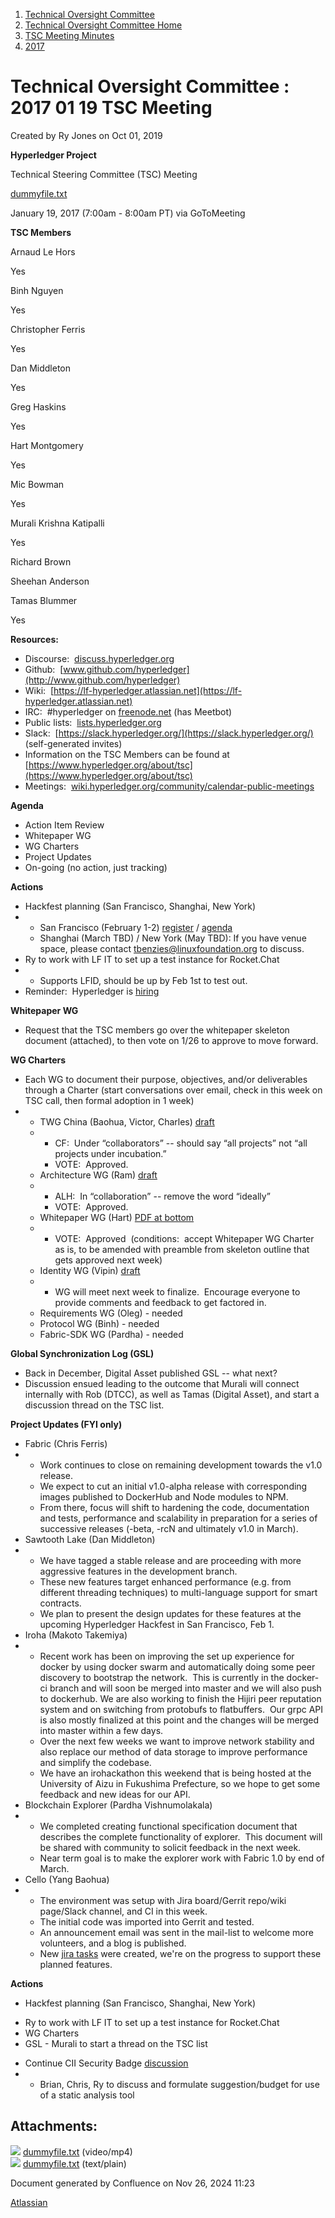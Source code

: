 1. [Technical Oversight Committee](index.html)
2. [Technical Oversight Committee Home](Technical-Oversight-Committee-Home_21430274.html)
3. [TSC Meeting Minutes](TSC-Meeting-Minutes_21448544.html)
4. [2017](2017_21448665.html)

# Technical Oversight Committee : 2017 01 19 TSC Meeting

Created by Ry Jones on Oct 01, 2019

**Hyperledger Project**

Technical Steering Committee (TSC) Meeting

[dummyfile.txt](#)

January 19, 2017 (7:00am - 8:00am PT) via GoToMeeting

**TSC Members**

Arnaud Le Hors

Yes

Binh Nguyen

Yes

Christopher Ferris

Yes

Dan Middleton

Yes

Greg Haskins

Yes

Hart Montgomery

Yes

Mic Bowman

Yes

Murali Krishna Katipalli

Yes

Richard Brown

Sheehan Anderson

Tamas Blummer

Yes

**Resources:**

- Discourse:  [discuss.hyperledger.org](http://discuss.hyperledger.org)
- Github:  [www.github.com/hyperledger](http://www.github.com/hyperledger)
- Wiki:  [https://lf-hyperledger.atlassian.net](https://lf-hyperledger.atlassian.net)
- IRC:  #hyperledger on [freenode.net](http://freenode.net) (has Meetbot)
- Public lists:  [lists.hyperledger.org](http://lists.hyperledger.org)
- Slack:  [https://slack.hyperledger.org/](https://slack.hyperledger.org/) (self-generated invites)
- Information on the TSC Members can be found at [https://www.hyperledger.org/about/tsc](https://www.hyperledger.org/about/tsc)
- Meetings:  [wiki.hyperledger.org/community/calendar-public-meetings](http://wiki.hyperledger.org/community/calendar-public-meetings)

**Agenda**

- Action Item Review
- Whitepaper WG
- WG Charters
- Project Updates
- On-going (no action, just tracking)

**Actions**

- Hackfest planning (San Francisco, Shanghai, New York)
- - San Francisco (February 1-2) [register](https://www.regonline.com/hyperledgerfebruary2017) / [agenda](https://docs.google.com/document/d/12GHlJlX0NntEtiVYwl1w0V6JRibD66LuAmKBGGRxxfo/edit)
  - Shanghai (March TBD) / New York (May TBD): If you have venue space, please contact [tbenzies@linuxfoundation.org](mailto:tbenzies@linuxfoundation.org) to discuss.
- Ry to work with LF IT to set up a test instance for Rocket.Chat
- - Supports LFID, should be up by Feb 1st to test out.
- Reminder:  Hyperledger is [hiring](https://www.hyperledger.org/uncategorized/2017/01/10/help-shape-the-future-of-blockchain-join-the-hyperledger-team)

**Whitepaper WG**

- Request that the TSC members go over the whitepaper skeleton document (attached), to then vote on 1/26 to approve to move forward.

**WG Charters**

- Each WG to document their purpose, objectives, and/or deliverables through a Charter (start conversations over email, check in this week on TSC call, then formal adoption in 1 week)
- - TWG China (Baohua, Victor, Charles) [draft](https://docs.google.com/document/d/1sXVltDZxnlB5Srd1A-EW0jtTz7P2cDLG8JmgaAYvMzU/edit)
  - - CF:  Under “collaborators” -- should say “all projects” not “all projects under incubation.”
    - VOTE:  Approved.
  - Architecture WG (Ram) [draft](https://docs.google.com/document/d/1gB_frdRVBhVRJJV8IwpE1k9-2sWXqBYAKiW8-JbWJ9s)
  - - ALH:  In “collaboration” -- remove the word “ideally”
    - VOTE:  Approved.
  - Whitepaper WG (Hart) [PDF at bottom](https://lists.hyperledger.org/pipermail/hyperledger-tsc/2017-January/000550.html)
  - - VOTE:  Approved  (conditions:  accept Whitepaper WG Charter as is, to be amended with preamble from skeleton outline that gets approved next week)
  - Identity WG (Vipin) [draft](https://docs.google.com/document/d/1NZIOmxBSKCPkJ2OW9bPdUgH7T4JVSP4zbaumXtsyOpg/edit?usp=drivesdk)
  - - WG will meet next week to finalize.  Encourage everyone to provide comments and feedback to get factored in.
  - Requirements WG (Oleg) - needed
  - Protocol WG (Binh) - needed
  - Fabric-SDK WG (Pardha) - needed

**Global Synchronization Log (GSL)**

- Back in December, Digital Asset published GSL -- what next?
- Discussion ensued leading to the outcome that Murali will connect internally with Rob (DTCC), as well as Tamas (Digital Asset), and start a discussion thread on the TSC list.

**Project Updates (FYI only)**

- Fabric (Chris Ferris)
- - Work continues to close on remaining development towards the v1.0 release.
  - We expect to cut an initial v1.0-alpha release with corresponding images published to DockerHub and Node modules to NPM.
  - From there, focus will shift to hardening the code, documentation and tests, performance and scalability in preparation for a series of successive releases (-beta, -rcN and ultimately v1.0 in March).
- Sawtooth Lake (Dan Middleton)
- - We have tagged a stable release and are proceeding with more aggressive features in the development branch.
  - These new features target enhanced performance (e.g. from different threading techniques) to multi-language support for smart contracts.
  - We plan to present the design updates for these features at the upcoming Hyperledger Hackfest in San Francisco, Feb 1.
- Iroha (Makoto Takemiya)
- - Recent work has been on improving the set up experience for docker by using docker swarm and automatically doing some peer discovery to bootstrap the network.  This is currently in the docker-ci branch and will soon be merged into master and we will also push to dockerhub. We are also working to finish the Hijiri peer reputation system and on switching from protobufs to flatbuffers.  Our grpc API is also mostly finalized at this point and the changes will be merged into master within a few days.
  - Over the next few weeks we want to improve network stability and also replace our method of data storage to improve performance and simplify the codebase.
  - We have an irohackathon this weekend that is being hosted at the University of Aizu in Fukushima Prefecture, so we hope to get some feedback and new ideas for our API.
- Blockchain Explorer (Pardha Vishnumolakala)
- - We completed creating functional specification document that describes the complete functionality of explorer.  This document will be shared with community to solicit feedback in the next week.
  - Near term goal is to make the explorer work with Fabric 1.0 by end of March.
- Cello (Yang Baohua)
- - The environment was setup with Jira board/Gerrit repo/wiki page/Slack channel, and CI in this week.
  - The initial code was imported into Gerrit and tested.
  - An announcement email was sent in the mail-list to welcome more volunteers, and a blog is published.
  - New [jira tasks](https://jira.hyperledger.org/secure/RapidBoard.jspa?rapidView=111&projectKey=CE) were created, we're on the progress to support these planned features.

**Actions**

- Hackfest planning (San Francisco, Shanghai, New York)

<!--THE END-->

- Ry to work with LF IT to set up a test instance for Rocket.Chat
- WG Charters
- GSL - Murali to start a thread on the TSC list

<!--THE END-->

- Continue CII Security Badge [discussion](https://lists.hyperledger.org/pipermail/hyperledger-tsc/2016-December/000500.html)
- - Brian, Chris, Ry to discuss and formulate suggestion/budget for use of a static analysis tool

## Attachments:

![](images/icons/bullet_blue.gif) [dummyfile.txt](attachments/21432966/21457555.txt) (video/mp4)  
![](images/icons/bullet_blue.gif) [dummyfile.txt](attachments/21432966/21448668.txt) (text/plain)

Document generated by Confluence on Nov 26, 2024 11:23

[Atlassian](http://www.atlassian.com/)
